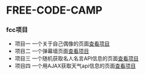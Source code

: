# FREE-CODE-CAMP
### fcc项目
* 项目一 一个关于自己偶像的页面[查看项目](http://htmlpreview.github.io/?https://github.com/zhu8191553/FREE-CODE-CAMP/blob/master/task_1.html)
* 项目二 一个弹幕墙页面[查看项目](http://htmlpreview.github.io/?https://github.com/zhu8191553/FREE-CODE-CAMP/blob/master/fcc_task_3.html)
* 项目三 一个随机获取名人名言API信息的页面[查看项目](http://htmlpreview.github.io/?https://github.com/zhu8191553/FREE-CODE-CAMP/blob/master/fcc_task_4.html)
* 项目四 一个用AJAX获取天气api信息的页面[查看项目](http://htmlpreview.github.io/?https://github.com/zhu8191553/FREE-CODE-CAMP/blob/master/fcc_task_5.html)

